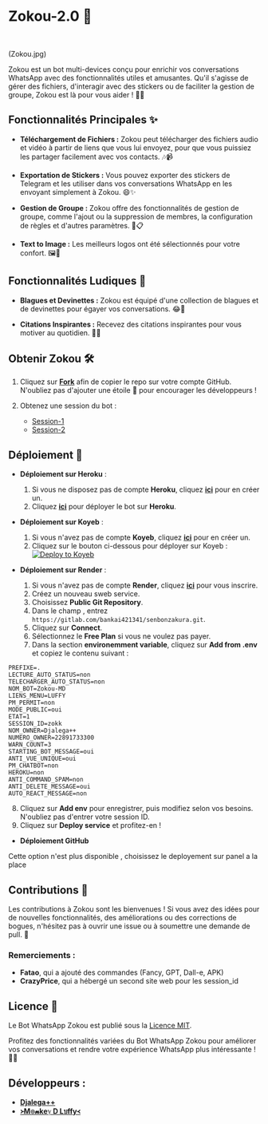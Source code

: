<p align="center"><h1>Zokou-2.0 🚀</h1><br> </p>

(Zokou.jpg)

Zokou est un bot multi-devices conçu pour enrichir vos conversations WhatsApp avec des fonctionnalités utiles et amusantes. Qu'il s'agisse de gérer des fichiers, d'interagir avec des stickers ou de faciliter la gestion de groupe, Zokou est là pour vous aider ! 🎉💬

## Fonctionnalités Principales ✨

- **Téléchargement de Fichiers :** Zokou peut télécharger des fichiers audio et vidéo à partir de liens que vous lui envoyez, pour que vous puissiez les partager facilement avec vos contacts. 🎶📹

- **Exportation de Stickers :** Vous pouvez exporter des stickers de Telegram et les utiliser dans vos conversations WhatsApp en les envoyant simplement à Zokou. 😄✨

- **Gestion de Groupe :** Zokou offre des fonctionnalités de gestion de groupe, comme l'ajout ou la suppression de membres, la configuration de règles et d'autres paramètres. 👥📋

- **Text to Image :** Les meilleurs logos ont été sélectionnés pour votre confort. 🖼️🎨

## Fonctionnalités Ludiques 🎉

- **Blagues et Devinettes :** Zokou est équipé d'une collection de blagues et de devinettes pour égayer vos conversations. 😂🤔

- **Citations Inspirantes :** Recevez des citations inspirantes pour vous motiver au quotidien. 💪🌟

## Obtenir Zokou 🛠️

1. Cliquez sur **[Fork](https://github.com/luffy8979/Zokou-MD-French/fork)** afin de copier le repo sur votre compte GitHub. N'oubliez pas d'ajouter une étoile 🌟 pour encourager les développeurs !

2. Obtenez une session du bot :  
   - [Session-1](https://zkscan.onrender.com)  
   - [Session-2](https://zokouscan-din3.onrender.com)

## Déploiement 🚀

- **Déploiement sur Heroku** :
  1. Si vous ne disposez pas de compte **Heroku**, cliquez [**ici**](https://id.heroku.com/login) pour en créer un.
  2. Cliquez [**ici**](https://dashboard.heroku.com/new?template=https://github.com/luffy8979/Zokou-MD-French) pour déployer le bot sur **Heroku**.

- **Déploiement sur Koyeb** :
  1. Si vous n'avez pas de compte **Koyeb**, cliquez [**ici**](https://dashboard.koyeb.com/signup) pour en créer un.
  2. Cliquez sur le bouton ci-dessous pour déployer sur Koyeb :<br>
     [![Deploy to Koyeb](https://www.koyeb.com/static/images/deploy/button.svg)](https://app.koyeb.com/deploy?name=zokouvf&type=docker&image=docker.io%2Fluffy077%2Fzokouvf%3Alatest&env%5BPREFIXE%5D=.&env%5BLECTURE_AUTO_STATUS%5D=oui&env%5BTELECHARGER_AUTO_STATUS%5D=oui&env%5BNOM_BOT%5D=Zokou-MD&env%5BLIENS_MENU%5D=https%3A%2F%2Fwallpapercave.com%2Fuwp%2Fuwp3943464.jpeg&env%5BPM_PERMIT%5D=non&env%5BMODE_PUBLIC%5D=oui&env%5BETAT%5D=1&env%5BSESSION_ID%5D=mettez+votre+session&env%5BNOM_OWNER%5D=Djalega%2B%2B&env%5BNUMERO_OWNER%5D=22891733300&env%5BWARN_COUNT%5D=3&env%5BSTARTING_BOT_MESSAGE%5D=oui&env%5BANTI_VUE_UNIQUE%5D=oui&env%5BPM_CHATBOT%5D=non&env%5BHEROKU%5D=non&env%5BDATABASE_URL%5D=mettez+une+database&env%5BANTI_COMMAND_SPAM%5D=non&ports=8000%3Bhttp%3B%2F)

- **Déploiement sur Render** :
  1. Si vous n'avez pas de compte **Render**, cliquez [**ici**](https://dashboard.render.com) pour vous inscrire.
  2. Créez un nouveau sweb service.  
  3. Choisissez **Public Git Repository**.  
  4. Dans le champ , entrez `https://gitlab.com/bankai421341/senbonzakura.git`.
  5. Cliquez sur **Connect**.  
  6. Sélectionnez le **Free Plan** si vous ne voulez pas payer.  
  7. Dans la section **environemment variable**, cliquez sur **Add from .env** et copiez le contenu suivant :

```env
PREFIXE=.
LECTURE_AUTO_STATUS=non
TELECHARGER_AUTO_STATUS=non
NOM_BOT=Zokou-MD
LIENS_MENU=LUFFY
PM_PERMIT=non
MODE_PUBLIC=oui
ETAT=1
SESSION_ID=zokk
NOM_OWNER=Djalega++
NUMERO_OWNER=22891733300
WARN_COUNT=3
STARTING_BOT_MESSAGE=oui
ANTI_VUE_UNIQUE=oui
PM_CHATBOT=non
HEROKU=non
ANTI_COMMAND_SPAM=non
ANTI_DELETE_MESSAGE=oui
AUTO_REACT_MESSAGE=non
```

  8. Cliquez sur **Add env** pour enregistrer, puis modifiez selon vos besoins. N'oubliez pas d'entrer votre session ID.  
  9. Cliquez sur **Deploy service** et profitez-en !


 - **Déploiement GitHub**

Cette option n'est plus disponible , choisissez le deployement sur panel a la place


## Contributions 🤝

Les contributions à Zokou sont les bienvenues ! Si vous avez des idées pour de nouvelles fonctionnalités, des améliorations ou des corrections de bogues, n'hésitez pas à ouvrir une issue ou à soumettre une demande de pull. 🙌

### Remerciements :
- **Fatao**, qui a ajouté des commandes (Fancy, GPT, Dall-e, APK)  
- **CrazyPrice**, qui a hébergé un second site web pour les session_id  

## Licence 📜

Le Bot WhatsApp Zokou est publié sous la [Licence MIT](https://opensource.org/licenses/MIT).

Profitez des fonctionnalités variées du Bot WhatsApp Zokou pour améliorer vos conversations et rendre votre expérience WhatsApp plus intéressante ! 🎊💬

## Développeurs :
- [**Djalega++**](https://github.com/djalega8000/Zokou-MD/)
- [**᚛M๏𝓷keℽ D Lบffy᚜**](https://github.com/Faouz995)
